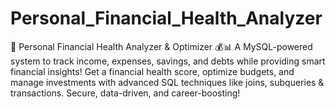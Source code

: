 # Personal_Financial_Health_Analyzer
🚀 Personal Financial Health Analyzer &amp; Optimizer 💰📊 A MySQL-powered system to track income, expenses, savings, and debts while providing smart financial insights! Get a financial health score, optimize budgets, and manage investments with advanced SQL techniques like joins, subqueries &amp; transactions. Secure, data-driven, and career-boosting!
